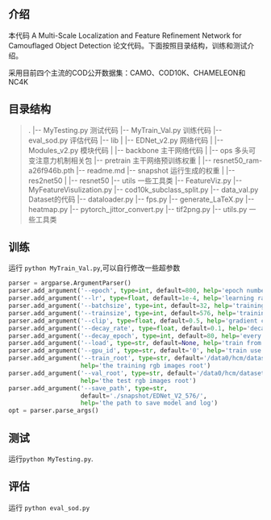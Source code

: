 ## 介绍

本代码  A Multi-Scale Localization and Feature Refinement Network for Camouflaged Object Detection  论文代码。下面按照目录结构，训练和测试介绍。

采用目前四个主流的COD公开数据集：CAMO、COD10K、CHAMELEON和NC4K

## 目录结构

> .
> |-- MyTesting.py		测试代码
> |-- MyTrain_Val.py		训练代码
> |-- eval_sod.py		评估代码
> |-- lib
> |   |-- EDNet_v2.py		网络代码
> |   |-- Modules_v2.py		模块代码
> |   |-- backbone		主干网络代码
> |   |-- ops		多头可变注意力机制相关包
> |-- pretrain		主干网络预训练权重
> |   |-- resnet50_ram-a26f946b.pth
> |-- readme.md
> |-- snapshot		运行生成的权重
> |   |-- res2net50
> |   |-- resnet50
> |-- utils		一些工具类
>     |-- FeatureViz.py
>     |-- MyFeatureVisulization.py
>     |-- cod10k_subclass_split.py
>     |-- data_val.py		Dataset的代码
>     |-- dataloader.py
>     |-- fps.py
>     |-- generate_LaTeX.py
>     |-- heatmap.py
>     |-- pytorch_jittor_convert.py
>     |-- tif2png.py
>     |-- utils.py		一些工具类

## 训练

运行 `python MyTrain_Val.py`,可以自行修改一些超参数

```python
parser = argparse.ArgumentParser()
parser.add_argument('--epoch', type=int, default=800, help='epoch number')
parser.add_argument('--lr', type=float, default=1e-4, help='learning rate')
parser.add_argument('--batchsize', type=int, default=32, help='training batch size')
parser.add_argument('--trainsize', type=int, default=576, help='training dataset size')
parser.add_argument('--clip', type=float, default=0.5, help='gradient clipping margin')
parser.add_argument('--decay_rate', type=float, default=0.1, help='decay rate of learning rate')
parser.add_argument('--decay_epoch', type=int, default=80, help='every n epochs decay learning rate')
parser.add_argument('--load', type=str, default=None, help='train from checkpoints')
parser.add_argument('--gpu_id', type=str, default='0', help='train use gpu')
parser.add_argument('--train_root', type=str, default='/data0/hcm/dataset/COD/TrainDataset/',
                    help='the training rgb images root')
parser.add_argument('--val_root', type=str, default='/data0/hcm/dataset/COD/TestDataset/COD10K/',
                    help='the test rgb images root')
parser.add_argument('--save_path', type=str, 
                    default='./snapshot/EDNet_V2_576/',
                    help='the path to save model and log')
opt = parser.parse_args()
```

## 测试

运行`python MyTesting.py`.

## 评估

运行 `python eval_sod.py`